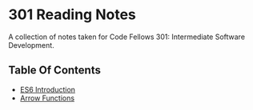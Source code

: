 # 301 Reading Notes
A collection of notes taken for Code Fellows 301: Intermediate Software Development.

## Table Of Contents


- [ES6 Introduction](es6-intro.md)
- [Arrow Functions](301/arrow-functions)